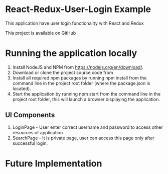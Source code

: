 # **React-Redux-User-Login Example**

This application have user login functionality with React and Redux

This project is available on GitHub 

# Running the application locally
1. Install NodeJS and NPM from https://nodejs.org/en/download/.
2. Download or clone the project source code from 
3. Install all required npm packages by running npm install from the command line in the project root folder (where the package.json is located).
4. Start the application by running npm start from the command line in the project root folder, this will launch a browser displaying the application.


## UI Components
1. LoginPage - User enter correct username and password to access other resources of application
2. SearchPage - It is private page, user can access this page only after successful login.
 

# Future Implementation
